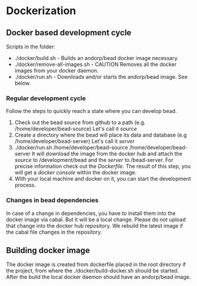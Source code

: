 # Dockerization

## Docker based development cycle

Scripts in the folder:

 - ./docker/build.sh - Builds an andorp/bead docker image necessary.
 - ./docker/remove-all-images.sh - CAUTION Removes all the docker images from your docker daemon.
 - ./docker/run.sh - Downloads and/or starts the andorp/bead image. See below.

### Regular development cycle

Follow the steps to quickly reach a state where you can develop bead.

 1. Check out the bead source from github to a path (e.g. /home/developer/bead-source)
    Let's call it *source*
 1. Create a directory where the bead will place its data and database (e.g /home/developer/bead-server)
    Let's call it *server*
 1. ./docker/run.sh /home/developer/bead-source /home/developer/bead-server
    It will download the image from the docker hub and attach the *source* to /development/bead and
    the *server* to /bead-server. For precise information check out the *Dockerfile*.
    The result of this step, you will get a *docker console* within the docker image.
 1. With your local machine and docker on it, you can start the development process.

### Changes in bead dependencies

In case of a change in dependencies, you have to install them into the docker image
via cabal. But it will be a local change. Please do not upload that change into the docker
hub repository. We rebuild the latest image if the cabal file changes in the repository.

## Building docker image

The docker image is created from dockerfile placed in the root directory if the project,
from where the ./docker/build-docker.sh should be started. After the build the local
docker daemon should have an andorp/bead image.
